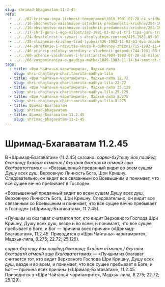 ```yaml
---
slug: shrimad-bhagavatam-11-2-45
refs:
  - ../../02-krishna-imya-lichnost-temperament/018_1981-02-28-c4_sridharmj_krishna-cel_vseh_jertvoprinosheniy.md
  - ../../16-obschestvo-vaishnavov-istochnik-predannosti-krishne/254-1981-08-27-c1-3-tri-urovnya-predannyh-soglasno-ucheniyu-shrimad-bhagavatam.md
  - ../../16-obschestvo-vaishnavov-istochnik-predannosti-krishne/255-1983-02-12-a4-tri-urovnya-predannyh-soglasno-ucheniyu-shri-chajtani-bhagavatam-i-puran.md
  - ../../17-shri-guru-i-ego-milost/282-1981-03-02-a1-tri-tipa-guru-transformatsiya-vospriyatiya-guru.md
  - ../../24-deyatelnost-v-svyazi-s-absolyutnym-centrom/415-1982-05-01-b1-vospriyatie-s-tochki-zreniya-tsentra-yavlyaet-nektar-v-glubinah-realnosti.md
  - ../../25-sluzhenie-krishne-trud-lyubvi/436-1982-11-03-b3-dva-znacheniya-slova-purana-i-ponyatie-vajshnav-sluzhenie-tsentru-trud-lyubvi.md
  - ../../44-obretenie-i-razvitie-vkusa-k-duhovnoy-zhizni/715-1982-11-03-a-b1-borba-s-majej-madhyama-adhikari-i-borba-v-lile-uttama-adhikari.md
  - ../../46-princip-zolotoy-serediny-v-sluzhenii-gospodu/744-1981-03-07-a3-b1-b4-sredinnyj-put-pri-obshhenii-s-protivopolozhnym-polom.md
  - ../../60-uchenie-vaishnavov-i-hristianstvo/904-1983-07-28-a1-milost-vyshe-spravedlivosti-i-oppozitsiya-chast-garmonii-v-hristianstve-i-vajshnavizme.md
  - ../../66-vospominaniya-o-gaudiya-mathe/1049-1983-11-14-b4-smotret-skvoz-prizmu-bezgranichnogo-istoriya-o-dengah-professora-sannyala.md
tags:
  - title: «Шри Чайтанья-чаритамрита», Мадхья-лила
    slug: shri-chajtanya-charitamrita-madhya-lila
  - title: «Шри Чайтанья-чаритамрита», Мадхья-лила 22.72
    slug: shri-chajtanya-charitamrita-madhya-lila-22-72
  - title: «Шри Чайтанья-чаритамрита», Мадхья-лила 25.129
    slug: shri-chajtanya-charitamrita-madhya-lila-25-129
  - title: «Шри Чайтанья-чаритамрита», Мадхья-лила 8.275
    slug: shri-chajtanya-charitamrita-madhya-lila-8-275
  - title: Шримад-Бхагаватам
    slug: shrimad-bhagavatam
  - title: Шримад-Бхагаватам 11.2.45
    slug: shrimad-bhagavatam-11-2-45
---
```


# Шримад-Бхагаватам 11.2.45

В «Шримад-Бхагаватам» (11.2.45) сказано: *сарва-бхӯтеш̣у йах̣ паш́йед бхагавад-бха̄вам а̄тманах̣ / бхӯта̄ни бхагаватй а̄тманй эш̣а бха̄гаватоттамах̣* — «Возвышенный преданный видит во всем сущем Душу всех душ, Верховную Личность Бога, Шри Кришну. Следовательно, он видит все связанным со Всевышним и понимает, что все сущее вечно пребывает в Господе».


«Возвышенный преданный видит во всем сущем Душу всех душ, Верховную Личность Бога, Шри Кришну. Следовательно, он видит все связанным со Всевышним и понимает, что все сущее вечно пребывает в Господе» («Шримад-Бхагаватам», 11.2.45).


«Лучшим из бхагават считается тот, кто видит Верховного Господа Шри Кришну, Душу всех душ, везде и во всем, и понимает, что все сущее пребывает в Боге, и Бог — причина всех причин» («Шримад-Бхагаватам», 11.2.45. Приводится в «Шри Чайтанья-чаритамрите», Мадхья-лила, 8.275; 22.72; 25.129).

*сарва-бхӯтеш̣у йах̣ паш́йед бхагавад-бха̄вам а̄тманах̣ / бхӯта̄ни бхагаватй а̄тманй эш̣а бха̄гаватоттамах̣* — «Лучшим из бхагават считается тот, кто видит Верховного Господа Шри Кришну, Душу всех душ, везде и во всем, и понимает, что все сущее пребывает в Боге, и Бог — причина всех причин» («Шримад-Бхагаватам», 11.2.45. Приводится в «Шри Чайтанья-чаритамрите», Мадхья-лила, 8.275; 22.72; 25.129).


